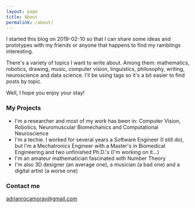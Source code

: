 ```yaml
---
layout: page
title: About
permalink: /about/
---
```


I started this blog on 2019-02-10 so that I can share some ideas and prototypes with my friends
or anyone that happens to find my ramblings interesting.

There's a variety of topics I want to write about. Among them: mathematics, robotics, drawing, 
music, computer vision, linguistics, philosophy, writing, neuroscience and data science. I'll 
be using tags so it's a bit easier to find posts by topic.

Well, I hope you enjoy your stay!

### My Projects

* I'm a researcher and most of my work has been in: Computer Vision, Robotics, Neuromuscular Biomechanics and Computational Neuroscience
* I'm a techie. I worked for several years a Software Engineer (I still do), but I'm a Mechatronics Engineer with a Master's in Biomedical Engineering and two unfinished Ph.D.'s (I'm working on it...)
* I'm an amateur mathematician fascinated with Number Theory
* I'm also 3D designer (an average one), a musician (a bad one) and a digital artist (a worse one)

### Contact me

[adrianrocamorav@gmail.com](mailto:adrianrocamorav@gmail.com)
